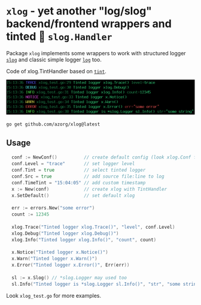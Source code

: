 `xlog` - yet another "log/slog"  backend/frontend wrappers and tinted 🌈 `slog.Handler`
=======================================================================================

Package `xlog` implements some wrappers to work with structured logger
[`slog`](https://pkg.go.dev/log/slog) and classic simple logger
[`log`](https://pkg.go.dev/log) too.

Code of xlog.TintHandler based on [`tint`](https://github.com/lmittmann/tint).

![Tinted xlog](https://github.com/azorg/xlog/blob/main/img/xlog-tinted.png "xlog-tinded.png")

```
go get github.com/azorg/xlog@latest
```

## Usage

```go
  conf := NewConf()          // create default config (look xlog.Conf for details)
  conf.Level = "trace"       // set logger level
  conf.Tint = true           // select tinted logger
  conf.Src = true            // add source file:line to log
  conf.TimeTint = "15:04:05" // add custom timestamp
  x := New(conf)             // create xlog with TintHandler
  x.SetDefault()             // set default xlog
	
  err := errors.New("some error")
  count := 12345

  xlog.Trace("Tinted logger xlog.Trace()", "level", conf.Level)
  xlog.Debug("Tinted logger xlog.Debug()")
  xlog.Info("Tinted logger xlog.Info()", "count", count)

  x.Notice("Tinted logger x.Notice()")
  x.Warn("Tinted logger x.Warn()")
  x.Error("Tinted logger x.Error()", Err(err))
	
  sl := x.Slog() // *slog.Logger may used too
  sl.Info("Tinted logger is *slog.Logger sl.Info()", "str", "some string")
```

Look `xlog_test.go` for more examples.

